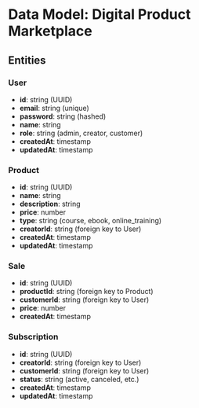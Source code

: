 # Data Model: Digital Product Marketplace

## Entities

### User
- **id**: string (UUID)
- **email**: string (unique)
- **password**: string (hashed)
- **name**: string
- **role**: string (admin, creator, customer)
- **createdAt**: timestamp
- **updatedAt**: timestamp

### Product
- **id**: string (UUID)
- **name**: string
- **description**: string
- **price**: number
- **type**: string (course, ebook, online_training)
- **creatorId**: string (foreign key to User)
- **createdAt**: timestamp
- **updatedAt**: timestamp

### Sale
- **id**: string (UUID)
- **productId**: string (foreign key to Product)
- **customerId**: string (foreign key to User)
- **price**: number
- **createdAt**: timestamp

### Subscription
- **id**: string (UUID)
- **creatorId**: string (foreign key to User)
- **customerId**: string (foreign key to User)
- **status**: string (active, canceled, etc.)
- **createdAt**: timestamp
- **updatedAt**: timestamp
